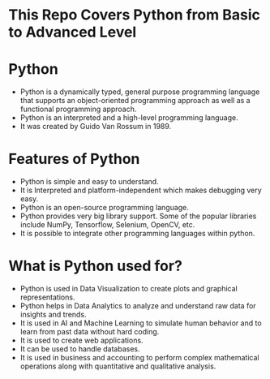 # This Repo Covers Python from Basic to Advanced Level

# Python
- Python is a dynamically typed, general purpose programming language that supports an object-oriented programming approach as well as a functional programming approach.
- Python is an interpreted and a high-level programming language.
- It was created by Guido Van Rossum in 1989.

# Features of Python
- Python is simple and easy to understand.
- It is Interpreted and platform-independent which makes debugging very easy.
- Python is an open-source programming language.
- Python provides very big library support. Some of the popular libraries include NumPy, Tensorflow, Selenium, OpenCV, etc.
- It is possible to integrate other programming languages within python.

# What is Python used for?
- Python is used in Data Visualization to create plots and graphical representations.
- Python helps in Data Analytics to analyze and understand raw data for insights and trends.
- It is used in AI and Machine Learning to simulate human behavior and to learn from past data without hard coding.
- It is used to create web applications.
- It can be used to handle databases.
- It is used in business and accounting to perform complex mathematical operations along with quantitative and qualitative analysis.